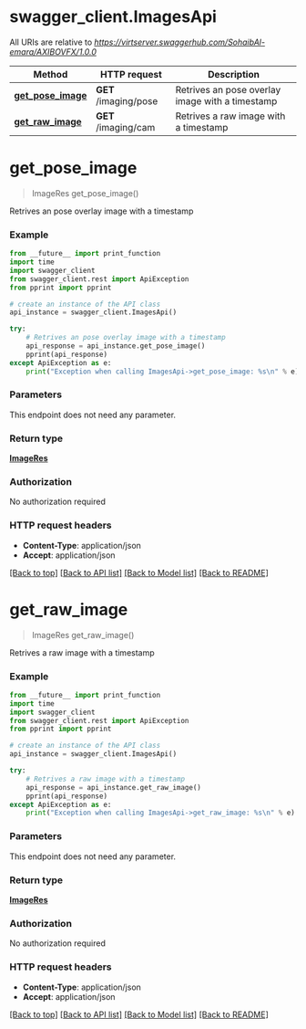 # swagger_client.ImagesApi

All URIs are relative to *https://virtserver.swaggerhub.com/SohaibAl-emara/AXIBOVFX/1.0.0*

Method | HTTP request | Description
------------- | ------------- | -------------
[**get_pose_image**](ImagesApi.md#get_pose_image) | **GET** /imaging/pose | Retrives an pose overlay image with a timestamp
[**get_raw_image**](ImagesApi.md#get_raw_image) | **GET** /imaging/cam | Retrives a raw image with a timestamp


# **get_pose_image**
> ImageRes get_pose_image()

Retrives an pose overlay image with a timestamp

### Example
```python
from __future__ import print_function
import time
import swagger_client
from swagger_client.rest import ApiException
from pprint import pprint

# create an instance of the API class
api_instance = swagger_client.ImagesApi()

try:
    # Retrives an pose overlay image with a timestamp
    api_response = api_instance.get_pose_image()
    pprint(api_response)
except ApiException as e:
    print("Exception when calling ImagesApi->get_pose_image: %s\n" % e)
```

### Parameters
This endpoint does not need any parameter.

### Return type

[**ImageRes**](ImageRes.md)

### Authorization

No authorization required

### HTTP request headers

 - **Content-Type**: application/json
 - **Accept**: application/json

[[Back to top]](#) [[Back to API list]](../README.md#documentation-for-api-endpoints) [[Back to Model list]](../README.md#documentation-for-models) [[Back to README]](../README.md)

# **get_raw_image**
> ImageRes get_raw_image()

Retrives a raw image with a timestamp

### Example
```python
from __future__ import print_function
import time
import swagger_client
from swagger_client.rest import ApiException
from pprint import pprint

# create an instance of the API class
api_instance = swagger_client.ImagesApi()

try:
    # Retrives a raw image with a timestamp
    api_response = api_instance.get_raw_image()
    pprint(api_response)
except ApiException as e:
    print("Exception when calling ImagesApi->get_raw_image: %s\n" % e)
```

### Parameters
This endpoint does not need any parameter.

### Return type

[**ImageRes**](ImageRes.md)

### Authorization

No authorization required

### HTTP request headers

 - **Content-Type**: application/json
 - **Accept**: application/json

[[Back to top]](#) [[Back to API list]](../README.md#documentation-for-api-endpoints) [[Back to Model list]](../README.md#documentation-for-models) [[Back to README]](../README.md)

